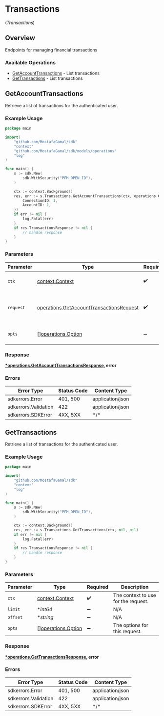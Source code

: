 # Transactions
(*Transactions*)

## Overview

Endpoints for managing financial transactions

### Available Operations

* [GetAccountTransactions](#getaccounttransactions) - List transactions
* [GetTransactions](#gettransactions) - List transactions

## GetAccountTransactions

Retrieve a list of transactions for the authenticated user.

### Example Usage

```go
package main

import(
	"github.com/MostafaGamal/sdk"
	"context"
	"github.com/MostafaGamal/sdk/models/operations"
	"log"
)

func main() {
    s := sdk.New(
        sdk.WithSecurity("PFM_OPEN_ID"),
    )

    ctx := context.Background()
    res, err := s.Transactions.GetAccountTransactions(ctx, operations.GetAccountTransactionsRequest{
        ConnectionID: 1,
        AccountID: 1,
    })
    if err != nil {
        log.Fatal(err)
    }
    if res.TransactionsResponse != nil {
        // handle response
    }
}
```

### Parameters

| Parameter                                                                                            | Type                                                                                                 | Required                                                                                             | Description                                                                                          |
| ---------------------------------------------------------------------------------------------------- | ---------------------------------------------------------------------------------------------------- | ---------------------------------------------------------------------------------------------------- | ---------------------------------------------------------------------------------------------------- |
| `ctx`                                                                                                | [context.Context](https://pkg.go.dev/context#Context)                                                | :heavy_check_mark:                                                                                   | The context to use for the request.                                                                  |
| `request`                                                                                            | [operations.GetAccountTransactionsRequest](../../models/operations/getaccounttransactionsrequest.md) | :heavy_check_mark:                                                                                   | The request object to use for the request.                                                           |
| `opts`                                                                                               | [][operations.Option](../../models/operations/option.md)                                             | :heavy_minus_sign:                                                                                   | The options for this request.                                                                        |

### Response

**[*operations.GetAccountTransactionsResponse](../../models/operations/getaccounttransactionsresponse.md), error**

### Errors

| Error Type           | Status Code          | Content Type         |
| -------------------- | -------------------- | -------------------- |
| sdkerrors.Error      | 401, 500             | application/json     |
| sdkerrors.Validation | 422                  | application/json     |
| sdkerrors.SDKError   | 4XX, 5XX             | \*/\*                |

## GetTransactions

Retrieve a list of transactions for the authenticated user.

### Example Usage

```go
package main

import(
	"github.com/MostafaGamal/sdk"
	"context"
	"log"
)

func main() {
    s := sdk.New(
        sdk.WithSecurity("PFM_OPEN_ID"),
    )

    ctx := context.Background()
    res, err := s.Transactions.GetTransactions(ctx, nil, nil)
    if err != nil {
        log.Fatal(err)
    }
    if res.TransactionsResponse != nil {
        // handle response
    }
}
```

### Parameters

| Parameter                                                | Type                                                     | Required                                                 | Description                                              |
| -------------------------------------------------------- | -------------------------------------------------------- | -------------------------------------------------------- | -------------------------------------------------------- |
| `ctx`                                                    | [context.Context](https://pkg.go.dev/context#Context)    | :heavy_check_mark:                                       | The context to use for the request.                      |
| `limit`                                                  | **int64*                                                 | :heavy_minus_sign:                                       | N/A                                                      |
| `offset`                                                 | **string*                                                | :heavy_minus_sign:                                       | N/A                                                      |
| `opts`                                                   | [][operations.Option](../../models/operations/option.md) | :heavy_minus_sign:                                       | The options for this request.                            |

### Response

**[*operations.GetTransactionsResponse](../../models/operations/gettransactionsresponse.md), error**

### Errors

| Error Type           | Status Code          | Content Type         |
| -------------------- | -------------------- | -------------------- |
| sdkerrors.Error      | 401, 500             | application/json     |
| sdkerrors.Validation | 422                  | application/json     |
| sdkerrors.SDKError   | 4XX, 5XX             | \*/\*                |
